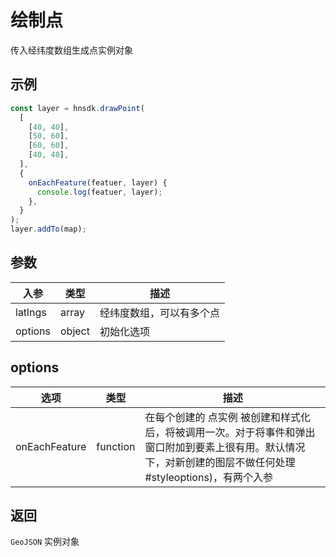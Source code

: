 # 绘制点

传入经纬度数组生成点实例对象

## 示例

```ts
const layer = hnsdk.drawPoint(
  [
    [40, 40],
    [50, 60],
    [60, 60],
    [40, 40],
  ],
  {
    onEachFeature(featuer, layer) {
      console.log(featuer, layer);
    },
  }
);
layer.addTo(map);
```

## 参数

| 入参    | 类型   | 描述                     |
| ------- | ------ | ------------------------ |
| latlngs | array  | 经纬度数组，可以有多个点 |
| options | object | 初始化选项               |

## options

| 选项          | 类型     | 描述                                                                                                                                                         |
| ------------- | -------- | ------------------------------------------------------------------------------------------------------------------------------------------------------------ |
| onEachFeature | function | 在每个创建的 点实例 被创建和样式化后，将被调用一次。对于将事件和弹出窗口附加到要素上很有用。默认情况下，对新创建的图层不做任何处理#styleoptions)，有两个入参 |


## 返回

`GeoJSON` 实例对象

